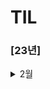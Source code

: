 # TIL

### [23년]

<details> 
<summary> 2월 </summary>
- 23일

  - SOLID 

  - Frame vs Bound

  - 실제 디바이스가 없을 경우 개발 환경에서 할 수 있는 것과 없는 것을 설명

  - TabBarController에서 NavigationItem 사용방법

- 24일

  - Stack 활용
  - Queue 활용
  - Deck

</details>